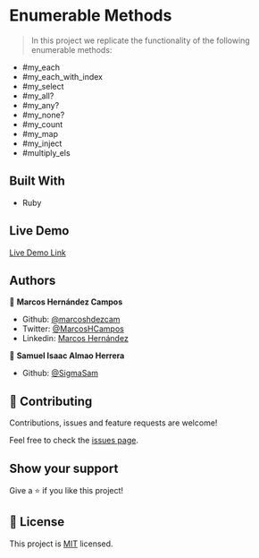 # Enumerable Methods

> In this project we replicate the functionality of the following enumerable methods: 
- #my_each
- #my_each_with_index
- #my_select
- #my_all?
- #my_any?
- #my_none?
- #my_count
- #my_map
- #my_inject
- #multiply_els

## Built With

- Ruby

## Live Demo

[Live Demo Link](https://repl.it/join/wtscdvoa-marcoshdezcam1)


## Authors

👤 **Marcos Hernández Campos**
- Github: [@marcoshdezcam](https://github.com/marcoshdezcam)
- Twitter: [@MarcosHCampos](https://twitter.com/MarcosHCampos)
- Linkedin: [Marcos Hernández](https://linkedin.com/marcos-hernández-56058119a/)

👤 **Samuel Isaac Almao Herrera**
- Github: [@SigmaSam](https://github.com/sigmasam)

## 🤝 Contributing

Contributions, issues and feature requests are welcome!

Feel free to check the [issues page](issues/).

## Show your support

Give a ⭐️ if you like this project!

## 📝 License

This project is [MIT](lic.url) licensed.
